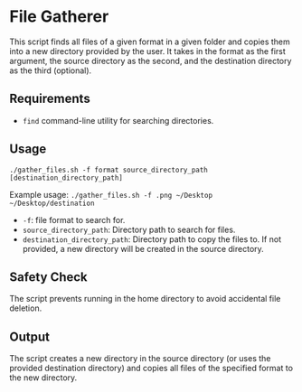 # File Gatherer

This script finds all files of a given format in a given folder and copies them into a new directory provided by the user. It takes in the format as the first argument, the source directory as the second, and the destination directory as the third (optional).

## Requirements

- `find` command-line utility for searching directories.

## Usage

```shell
./gather_files.sh -f format source_directory_path [destination_directory_path]
```

Example usage: `./gather_files.sh -f .png ~/Desktop ~/Desktop/destination`

- `-f`: file format to search for.
- `source_directory_path`: Directory path to search for files.
- `destination_directory_path`: Directory path to copy the files to. If not provided, a new directory will be created in the source directory.

## Safety Check

The script prevents running in the home directory to avoid accidental file deletion.

## Output

The script creates a new directory in the source directory (or uses the provided destination directory) and copies all files of the specified format to the new directory.

